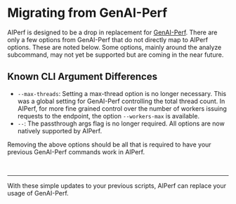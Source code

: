 <!--
SPDX-FileCopyrightText: Copyright (c) 2024-2025 NVIDIA CORPORATION & AFFILIATES. All rights reserved.
SPDX-License-Identifier: Apache-2.0

Licensed under the Apache License, Version 2.0 (the "License");
you may not use this file except in compliance with the License.
You may obtain a copy of the License at

http://www.apache.org/licenses/LICENSE-2.0

Unless required by applicable law or agreed to in writing, software
distributed under the License is distributed on an "AS IS" BASIS,
WITHOUT WARRANTIES OR CONDITIONS OF ANY KIND, either express or implied.
See the License for the specific language governing permissions and
limitations under the License.
-->

# Migrating from GenAI-Perf

AIPerf is designed to be a drop in replacement for [GenAI-Perf](https://github.com/triton-inference-server/perf_analyzer). There are only a few options from GenAI-Perf that do not directly map to AIPerf options. These are noted below.
Some options, mainly around the analyze subcommand, may not yet be supported but are coming in the near future.
<br>

## Known CLI Argument Differences

- `--max-threads`: Setting a max-thread option is no longer necessary. This was a global setting for GenAI-Perf controlling the total thread count.
In AIPerf, for more fine grained control over the number of workers issuing requests to the endpoint, the option `--workers-max` is available.
- `--`: The passthrough args flag is no longer required. All options are now natively supported by AIPerf.

Removing the above options should be all that is required to have your previous GenAI-Perf commands work in AIPerf.

<br>


---

With these simple updates to your previous scripts, AIPerf can replace your usage of GenAI-Perf.